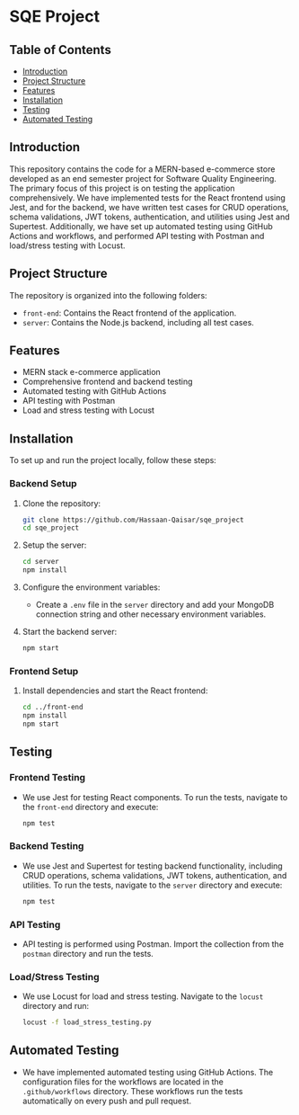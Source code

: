 # SQE Project

## Table of Contents

- [Introduction](#introduction)
- [Project Structure](#project-structure)
- [Features](#features)
- [Installation](#installation)
- [Testing](#testing)
- [Automated Testing](#automated-testing)

## Introduction

This repository contains the code for a MERN-based e-commerce store developed as an end semester project for Software Quality Engineering. The primary focus of this project is on testing the application comprehensively. We have implemented tests for the React frontend using Jest, and for the backend, we have written test cases for CRUD operations, schema validations, JWT tokens, authentication, and utilities using Jest and Supertest. Additionally, we have set up automated testing using GitHub Actions and workflows, and performed API testing with Postman and load/stress testing with Locust.

## Project Structure

The repository is organized into the following folders:

- `front-end`: Contains the React frontend of the application.
- `server`: Contains the Node.js backend, including all test cases.

## Features

- MERN stack e-commerce application
- Comprehensive frontend and backend testing
- Automated testing with GitHub Actions
- API testing with Postman
- Load and stress testing with Locust

## Installation

To set up and run the project locally, follow these steps:

### Backend Setup

1. Clone the repository:
    ```bash
    git clone https://github.com/Hassaan-Qaisar/sqe_project
    cd sqe_project
    ```

2. Setup the server:
    ```bash
    cd server
    npm install
    ```

3. Configure the environment variables:
    - Create a `.env` file in the `server` directory and add your MongoDB connection string and other necessary environment variables.

4. Start the backend server:
    ```bash
    npm start
    ```

### Frontend Setup

1. Install dependencies and start the React frontend:
    ```bash
    cd ../front-end
    npm install
    npm start
    ```

## Testing

### Frontend Testing

- We use Jest for testing React components. To run the tests, navigate to the `front-end` directory and execute:
    ```bash
    npm test
    ```

### Backend Testing

- We use Jest and Supertest for testing backend functionality, including CRUD operations, schema validations, JWT tokens, authentication, and utilities. To run the tests, navigate to the `server` directory and execute:
    ```bash
    npm test
    ```

### API Testing

- API testing is performed using Postman. Import the collection from the `postman` directory and run the tests.

### Load/Stress Testing

- We use Locust for load and stress testing. Navigate to the `locust` directory and run:
    ```bash
    locust -f load_stress_testing.py
    ```

## Automated Testing

- We have implemented automated testing using GitHub Actions. The configuration files for the workflows are located in the `.github/workflows` directory. These workflows run the tests automatically on every push and pull request.

